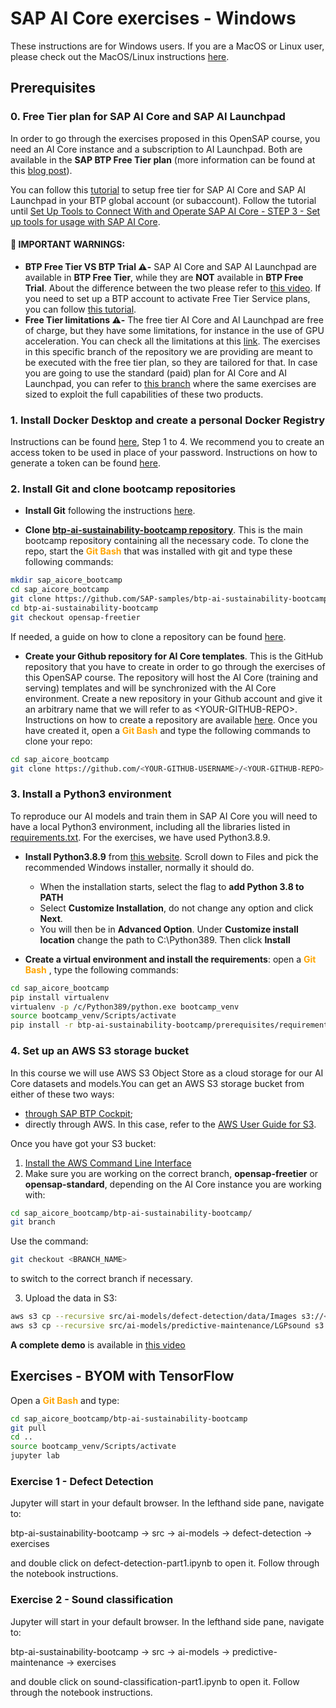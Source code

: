 # SAP AI Core exercises - Windows

These instructions are for Windows users. If you are a MacOS or Linux user, please check out the MacOS/Linux instructions [here](./prerequisites.md).

## Prerequisites

### 0. Free Tier plan for SAP AI Core and SAP AI Launchpad
In order to go through the exercises proposed in this OpenSAP course, you need an AI Core instance and a subscription to AI Launchpad. Both are available in the **SAP BTP Free Tier plan** (more information can be found at this [blog post](https://blogs.sap.com/2022/10/20/sap-ai-core-sap-ai-launchpad-free-tier-is-out-now/)).

You can follow this [tutorial](https://developers.sap.com/tutorials/ai-core-launchpad-provisioning.html) to setup free tier for SAP AI Core and SAP AI Launchpad in your BTP global account (or subaccount). Follow the tutorial until [Set Up Tools to Connect With and Operate SAP AI Core - STEP 3 - Set up tools for usage with SAP AI Core](https://developers.sap.com/tutorials/ai-core-setup.html). 

#### :red_circle: IMPORTANT WARNINGS: 
* **BTP Free Tier VS BTP Trial ⚠️-** SAP AI Core and SAP AI Launchpad are available in **BTP Free Tier**, while they are **NOT** available in **BTP Free Trial**. About the difference between the two please refer to [this video](https://www.youtube.com/watch?v=5ah73IHs6r8). If you need to set up a BTP account to activate Free Tier Service plans, you can follow [this tutorial](https://developers.sap.com/tutorials/btp-free-tier-account.html).
* **Free Tier limitations ⚠️-** The free tier AI Core and AI Launchpad are free of charge, but they have some limitations, for instance in the use of GPU acceleration. You can check all the limitations at this [link](https://help.sap.com/docs/AI_CORE/2d6c5984063c40a59eda62f4a9135bee/c7244c6a7e3b4ffc928a2564c216e7c7.html). The exercises in this specific branch of the repository we are providing are meant to be executed with the free tier plan, so they are tailored for that.
In case you are going to use the standard (paid) plan for AI Core and AI Launchpad, you can refer to [this branch](https://github.com/SAP-samples/btp-ai-sustainability-bootcamp/tree/opensap-standard) where the same exercises are sized to exploit the full capabilities of these two products.

### 1. Install Docker Desktop and create a personal Docker Registry
Instructions can be found [here](https://docs.docker.com/docker-hub/quickstart/), Step 1 to 4.
We recommend you to create an access token to be used in place of your password. Instructions on how to generate a token can be found [here](https://docs.docker.com/docker-hub/access-tokens/#create-an-access-token).


###  2. Install Git and clone bootcamp repositories
*	**Install Git** following the instructions [here](https://github.com/git-guides/install-git).

*	**Clone [btp-ai-sustainability-bootcamp repository](https://github.com/SAP-samples/btp-ai-sustainability-bootcamp)**. This is the main bootcamp repository containing all the necessary code. To clone the repo, start the <span style="color:orange">**Git Bash** </span> that was installed with git and type these following commands:
```sh
mkdir sap_aicore_bootcamp
cd sap_aicore_bootcamp
git clone https://github.com/SAP-samples/btp-ai-sustainability-bootcamp.git
cd btp-ai-sustainability-bootcamp
git checkout opensap-freetier
```
If needed, a guide on how to clone a repository can be found [here]( https://docs.github.com/en/repositories/creating-and-managing-repositories/cloning-a-repository).

*	**Create your Github repository for AI Core templates**. This is the GitHub repository that you have to create in order to go through the exercises of this OpenSAP course. The repository will host the AI Core (training and serving) templates and will be synchronized with the AI Core environment. Create a new repository in your Github account and give it an arbitrary name that we will refer to as \<YOUR-GITHUB-REPO>. Instructions on how to create a repository are available [here](https://docs.github.com/en/get-started/quickstart/create-a-repo). Once you have created it, open a <span style="color:orange">**Git Bash** </span> and type the following commands to clone your repo:
```sh
cd sap_aicore_bootcamp
git clone https://github.com/<YOUR-GITHUB-USERNAME>/<YOUR-GITHUB-REPO>.git
```

### 3. Install a Python3 environment

To reproduce our AI models and train them in SAP AI Core you will need to have a local Python3 environment, including all the libraries listed in [requirements.txt](requirements.txt). For the exercises, we have used Python3.8.9.

* **Install Python3.8.9** from [this website](https://www.python.org/downloads/release/python-389/). Scroll down to Files and pick the recommended Windows installer, normally it should do.
  * When the installation starts, select the flag to **add Python 3.8 to PATH**
  * Select **Customize Installation**, do not change any option and click **Next**.
  * You will then be in **Advanced Option**. Under **Customize install location** change the path to C:\Python389. Then click **Install**


* **Create a virtual environment and install the requirements**: open a <span style="color:orange">**Git Bash** </span>, type the following commands:
```sh
cd sap_aicore_bootcamp
pip install virtualenv
virtualenv -p /c/Python389/python.exe bootcamp_venv
source bootcamp_venv/Scripts/activate
pip install -r btp-ai-sustainability-bootcamp/prerequisites/requirements.txt
```

###  4. Set up an AWS S3 storage bucket
In this course we will use AWS S3 Object Store as a cloud storage for our AI Core datasets and models.You can get an AWS S3 storage bucket from either of these two ways:
* [through SAP BTP Cockpit](https://help.sap.com/docs/ObjectStore/2ee77ef7ea4648f9ab2c54ee3aef0a29/4236b942f67349d5a583773162d99660.html);
* directly through AWS. In this case, refer to the [AWS User Guide for S3](https://aws.amazon.com/s3/).

Once you have got your S3 bucket:
1. [Install the AWS Command Line Interface](https://docs.aws.amazon.com/cli/latest/userguide/getting-started-install.html)
2. Make sure you are working on the correct branch, **opensap-freetier** or **opensap-standard**, depending on the AI Core instance you are working with:
```sh
cd sap_aicore_bootcamp/btp-ai-sustainability-bootcamp/
git branch
```
Use the command:
```sh
git checkout <BRANCH_NAME>
```
to switch to the correct branch if necessary.

3. Upload the data in S3:
```sh
aws s3 cp --recursive src/ai-models/defect-detection/data/Images s3://<YOUR-BUCKET-ID>/image/data/
aws s3 cp --recursive src/ai-models/predictive-maintenance/LGPsound s3://<YOUR-BUCKET-ID>/sound/data/
```
**A complete demo** is available in
[this video](https://www.youtube.com/watch?v=K-moHwVFe6Q&list=PLkzo92owKnVyJ5bZXYHb8QUTNRaUMYNST&index=14)

## Exercises - BYOM with TensorFlow

Open a <span style="color:orange">**Git Bash** </span> and type:
```sh
cd sap_aicore_bootcamp/btp-ai-sustainability-bootcamp
git pull
cd ..
source bootcamp_venv/Scripts/activate
jupyter lab
```

### Exercise 1 - Defect Detection

Jupyter will start in your default browser. In the lefthand side pane, navigate to: <br>

btp-ai-sustainability-bootcamp &rarr; src &rarr; ai-models &rarr; defect-detection &rarr; exercises <br>

and double click on defect-detection-part1.ipynb to open it. Follow through the notebook instructions.


### Exercise 2 - Sound classification

Jupyter will start in your default browser. In the lefthand side pane, navigate to: <br>

btp-ai-sustainability-bootcamp &rarr; src &rarr; ai-models &rarr; predictive-maintenance &rarr; exercises <br>

and double click on sound-classification-part1.ipynb to open it. Follow through the notebook instructions.
